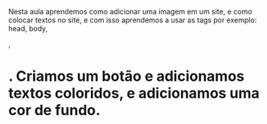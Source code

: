 Nesta aula aprendemos como adicionar uma imagem em um site, e como colocar textos no site, e com isso aprendemos a usar as tags por exemplo: head, body, <p>, <h1>.
Criamos um botão e adicionamos textos coloridos, e adicionamos uma cor de fundo.
